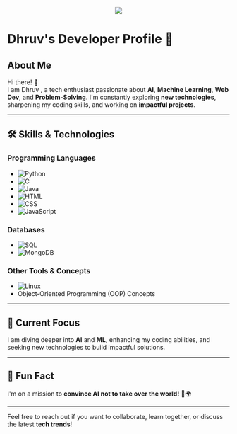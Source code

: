 <p align="center">
    <img src="https://readme-typing-svg.demolab.com/?lines=Eat.%20Sleep.%20Code.%20Repeat&font=Fira%20Code&center=true&width=440&height=45&color=f75c7e&vCenter=true&pause=1000&size=22" />
  </a>
</p>


# Dhruv's Developer Profile 🚀

## About Me
Hi there! 👋  
I am Dhruv , a tech enthusiast passionate about **AI**, **Machine Learning**, **Web Dev**, and **Problem-Solving**. 
I'm constantly exploring **new technologies**, sharpening my coding skills, and working on **impactful projects**.

---

## 🛠 Skills & Technologies

### Programming Languages
- ![Python](https://img.shields.io/badge/Python-3776AB?style=for-the-badge&logo=python&logoColor=white)  
- ![C](https://img.shields.io/badge/C-00599C?style=for-the-badge&logo=c&logoColor=white)  
- ![Java](https://img.shields.io/badge/Java-007396?style=for-the-badge&logo=java&logoColor=white)  
- ![HTML](https://img.shields.io/badge/HTML5-E34F26?style=for-the-badge&logo=html5&logoColor=white)  
- ![CSS](https://img.shields.io/badge/CSS3-1572B6?style=for-the-badge&logo=css3&logoColor=white)  
- ![JavaScript](https://img.shields.io/badge/JavaScript-F7DF1E?style=for-the-badge&logo=javascript&logoColor=black)  

### Databases
- ![SQL](https://img.shields.io/badge/SQL-316192?style=for-the-badge&logo=microsoft-sql-server&logoColor=white)  
- ![MongoDB](https://img.shields.io/badge/MongoDB-47A248?style=for-the-badge&logo=mongodb&logoColor=white)  

### Other Tools & Concepts
- ![Linux](https://img.shields.io/badge/Linux-FCC624?style=for-the-badge&logo=linux&logoColor=black)  
- Object-Oriented Programming (OOP) Concepts  

---

## 🌟 Current Focus
I am diving deeper into **AI** and **ML**, enhancing my coding abilities, and seeking new technologies to build impactful solutions.

---

## 🎉 Fun Fact
I'm on a mission to **convince AI not to take over the world!** 🤖🌍

---

Feel free to reach out if you want to collaborate, learn together, or discuss the latest **tech trends**!  
